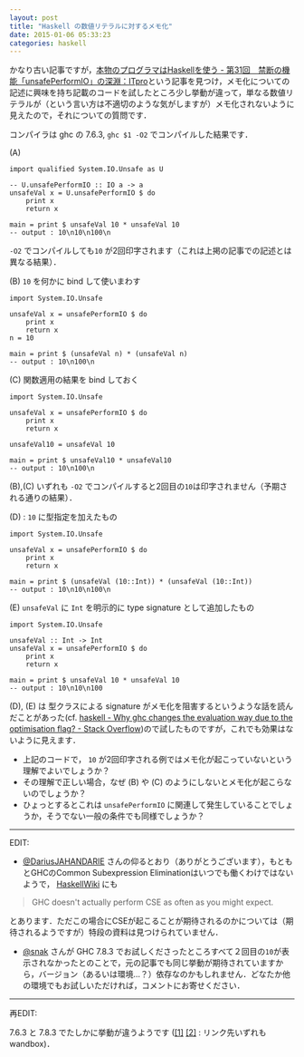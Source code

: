```yaml
---
layout: post
title: "Haskell の数値リテラルに対するメモ化"
date: 2015-01-06 05:33:23
categories: haskell
---
```

<p>かなり古い記事ですが，<a href="http://itpro.nikkeibp.co.jp/article/COLUMN/20090512/329783/" rel="nofollow noreferrer">本物のプログラマはHaskellを使う - 第31回　禁断の機能「unsafePerformIO」の深淵：ITpro</a>という記事を見つけ，メモ化についての記述に興味を持ち記載のコードを試したところ少し挙動が違って，単なる数値リテラルが（という言い方は不適切のような気がしますが）メモ化されないように見えたので，それについての質問です．</p>

<p>コンパイラは ghc の 7.6.3, <code>ghc $1 -O2</code> でコンパイルした結果です．</p>

<p>(A)</p>

<pre><code>import qualified System.IO.Unsafe as U

-- U.unsafePerformIO :: IO a -&gt; a
unsafeVal x = U.unsafePerformIO $ do
    print x
    return x

main = print $ unsafeVal 10 * unsafeVal 10
-- output : 10\n10\n100\n
</code></pre>

<p><code>-O2</code> でコンパイルしても<code>10</code> が2回印字されます（これは上掲の記事での記述とは異なる結果）．</p>

<p>(B) <code>10</code> を何かに bind して使いまわす</p>

<pre><code>import System.IO.Unsafe

unsafeVal x = unsafePerformIO $ do
    print x
    return x
n = 10

main = print $ (unsafeVal n) * (unsafeVal n)
-- output : 10\n100\n
</code></pre>

<p>(C) 関数適用の結果を bind しておく</p>

<pre><code>import System.IO.Unsafe

unsafeVal x = unsafePerformIO $ do
    print x
    return x

unsafeVal10 = unsafeVal 10

main = print $ unsafeVal10 * unsafeVal10
-- output : 10\n100\n
</code></pre>

<p>(B),(C) いずれも <code>-O2</code> でコンパイルすると2回目の<code>10</code>は印字されません（予期される通りの結果）．</p>

<p>(D) : <code>10</code> に型指定を加えたもの</p>

<pre><code>import System.IO.Unsafe

unsafeVal x = unsafePerformIO $ do
    print x
    return x

main = print $ (unsafeVal (10::Int)) * (unsafeVal (10::Int))
-- output : 10\n10\n100\n
</code></pre>

<p>(E) <code>unsafeVal</code> に <code>Int</code> を明示的に type signature として追加したもの</p>

<pre><code>import System.IO.Unsafe

unsafeVal :: Int -&gt; Int
unsafeVal x = unsafePerformIO $ do
    print x
    return x

main = print $ unsafeVal 10 * unsafeVal 10
-- output : 10\n10\n100
</code></pre>

<p>(D), (E) は 型クラスによる signature がメモ化を阻害するというような話を読んだことがあった(cf. <a href="https://stackoverflow.com/questions/25958007/why-ghc-changes-the-evaluation-way-due-to-the-optimisation-flag#answer-25960838">haskell - Why ghc changes the evaluation way due to the optimisation flag? - Stack Overflow</a>)ので試したものですが，これでも効果はないように見えます．</p>

<ul>
<li>上記のコードで， <code>10</code> が2回印字される例ではメモ化が起こっていないという理解でよいでしょうか？</li>
<li>その理解で正しい場合，なぜ (B) や (C) のようにしないとメモ化が起こらないのでしょうか？</li>
<li>ひょっとするとこれは <code>unsafePerformIO</code> に関連して発生していることでしょうか，そうでない一般の条件でも同様でしょうか？</li>
</ul>

<hr>

<p>EDIT:</p>

<ul>
<li><a href="https://ja.stackoverflow.com/users/2860/darius-jahandarie">@DariusJAHANDARIE</a> さんの仰るとおり（ありがとうございます），もともとGHCのCommon Subexpression Eliminationはいつでも働くわけではないようで， <a href="https://www.haskell.org/haskellwiki/GHC_optimisations#Common_subexpression_elimination" rel="nofollow noreferrer">HaskellWiki</a> にも</li>
</ul>

<blockquote>
  <p>GHC doesn't actually perform CSE as often as you might expect. </p>
</blockquote>

<p>とあります．ただこの場合にCSEが起こることが期待されるのかについては（期待されるようですが）特段の資料は見つけられていません．</p>

<ul>
<li><a href="https://ja.stackoverflow.com/users/3066/snak">@snak</a> さんが GHC 7.8.3 でお試しくださったところすべて２回目の<code>10</code>が表示されなかったとのことで，元の記事でも同じ挙動が期待されていますから，バージョン（あるいは環境…？）依存なのかもしれません．どなたか他の環境でもお試しいただければ，コメントにお寄せください．</li>
</ul>

<hr>

<p>再EDIT:</p>

<p>7.6.3 と 7.8.3 でたしかに挙動が違うようです (<a href="http://melpon.org/wandbox/permlink/YWZ1n9Ug6pz111TT" rel="nofollow noreferrer">[1]</a> <a href="http://melpon.org/wandbox/permlink/6k2rwzs3cUQXyhfN" rel="nofollow noreferrer">[2]</a> : リンク先いずれもwandbox)．</p>
